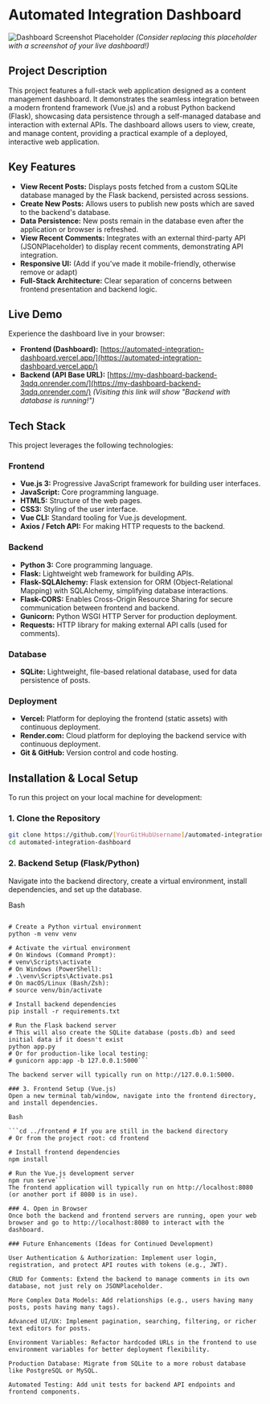 # Automated Integration Dashboard

![Dashboard Screenshot Placeholder](https://via.placeholder.com/800x400?text=Dashboard+Screenshot)
*(Consider replacing this placeholder with a screenshot of your live dashboard!)*

## Project Description

This project features a full-stack web application designed as a content management dashboard. It demonstrates the seamless integration between a modern frontend framework (Vue.js) and a robust Python backend (Flask), showcasing data persistence through a self-managed database and interaction with external APIs. The dashboard allows users to view, create, and manage content, providing a practical example of a deployed, interactive web application.

## Key Features

* **View Recent Posts:** Displays posts fetched from a custom SQLite database managed by the Flask backend, persisted across sessions.
* **Create New Posts:** Allows users to publish new posts which are saved to the backend's database.
* **Data Persistence:** New posts remain in the database even after the application or browser is refreshed.
* **View Recent Comments:** Integrates with an external third-party API (JSONPlaceholder) to display recent comments, demonstrating API integration.
* **Responsive UI:** (Add if you've made it mobile-friendly, otherwise remove or adapt)
* **Full-Stack Architecture:** Clear separation of concerns between frontend presentation and backend logic.

## Live Demo

Experience the dashboard live in your browser:

* **Frontend (Dashboard):** [https://automated-integration-dashboard.vercel.app/](https://automated-integration-dashboard.vercel.app/)
* **Backend (API Base URL):** [https://my-dashboard-backend-3qdq.onrender.com/](https://my-dashboard-backend-3qdq.onrender.com/) *(Visiting this link will show "Backend with database is running!")*

## Tech Stack

This project leverages the following technologies:

### Frontend

* **Vue.js 3:** Progressive JavaScript framework for building user interfaces.
* **JavaScript:** Core programming language.
* **HTML5:** Structure of the web pages.
* **CSS3:** Styling of the user interface.
* **Vue CLI:** Standard tooling for Vue.js development.
* **Axios / Fetch API:** For making HTTP requests to the backend.

### Backend

* **Python 3:** Core programming language.
* **Flask:** Lightweight web framework for building APIs.
* **Flask-SQLAlchemy:** Flask extension for ORM (Object-Relational Mapping) with SQLAlchemy, simplifying database interactions.
* **Flask-CORS:** Enables Cross-Origin Resource Sharing for secure communication between frontend and backend.
* **Gunicorn:** Python WSGI HTTP Server for production deployment.
* **Requests:** HTTP library for making external API calls (used for comments).

### Database

* **SQLite:** Lightweight, file-based relational database, used for data persistence of posts.

### Deployment

* **Vercel:** Platform for deploying the frontend (static assets) with continuous deployment.
* **Render.com:** Cloud platform for deploying the backend service with continuous deployment.
* **Git & GitHub:** Version control and code hosting.

## Installation & Local Setup

To run this project on your local machine for development:

### 1. Clone the Repository

```bash
git clone https://github.com/[YourGitHubUsername]/automated-integration-dashboard.git
cd automated-integration-dashboard
```

### 2. Backend Setup (Flask/Python)
Navigate into the backend directory, create a virtual environment, install dependencies, and set up the database.

Bash

```cd backend

# Create a Python virtual environment
python -m venv venv

# Activate the virtual environment
# On Windows (Command Prompt):
# venv\Scripts\activate
# On Windows (PowerShell):
# .\venv\Scripts\Activate.ps1
# On macOS/Linux (Bash/Zsh):
# source venv/bin/activate

# Install backend dependencies
pip install -r requirements.txt

# Run the Flask backend server
# This will also create the SQLite database (posts.db) and seed initial data if it doesn't exist
python app.py
# Or for production-like local testing:
# gunicorn app:app -b 127.0.0.1:5000```

The backend server will typically run on http://127.0.0.1:5000.

### 3. Frontend Setup (Vue.js)
Open a new terminal tab/window, navigate into the frontend directory, and install dependencies.

Bash

```cd ../frontend # If you are still in the backend directory
# Or from the project root: cd frontend

# Install frontend dependencies
npm install

# Run the Vue.js development server
npm run serve```
The frontend application will typically run on http://localhost:8080 (or another port if 8080 is in use).

### 4. Open in Browser
Once both the backend and frontend servers are running, open your web browser and go to http://localhost:8080 to interact with the dashboard.

### Future Enhancements (Ideas for Continued Development)

User Authentication & Authorization: Implement user login, registration, and protect API routes with tokens (e.g., JWT).

CRUD for Comments: Extend the backend to manage comments in its own database, not just rely on JSONPlaceholder.

More Complex Data Models: Add relationships (e.g., users having many posts, posts having many tags).

Advanced UI/UX: Implement pagination, searching, filtering, or richer text editors for posts.

Environment Variables: Refactor hardcoded URLs in the frontend to use environment variables for better deployment flexibility.

Production Database: Migrate from SQLite to a more robust database like PostgreSQL or MySQL.

Automated Testing: Add unit tests for backend API endpoints and frontend components.

